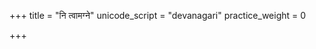 +++
title = "नि त्वामग्ने"
unicode_script = "devanagari"
practice_weight = 0

+++
<div class="js_include" url="/vedAH_sAma/paravastu-saama/devaH/agniH/ni_tvAm_agne/"  newLevelForH1="1" includeTitle="false"> </div>